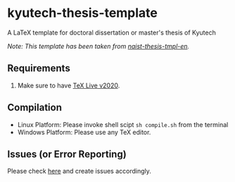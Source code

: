 # kyutech-thesis-template
A LaTeX template for doctoral dissertation or master's thesis of Kyutech

*Note: This template has been taken from [naist-thesis-tmpl-en](https://github.com/kmiya/naist-thesis-tmpl-en).*


## Requirements
1. Make sure to have [TeX Live v2020](https://www.tug.org/texlive/).


## Compilation
* Linux Platform: Please invoke shell scipt `sh compile.sh` from the terminal
* Windows Platform: Please use any TeX editor.


## Issues (or Error Reporting)
Please check [here](https://github.com/ravijo/kyutech-thesis-template/issues) and create issues accordingly.
